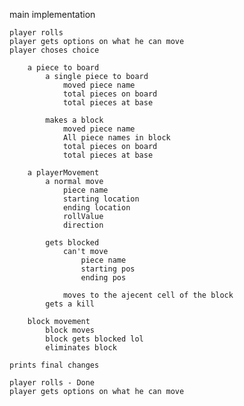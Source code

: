 
main implementation

    player rolls
    player gets options on what he can move
    player choses choice

        a piece to board
            a single piece to board
                moved piece name
                total pieces on board
                total pieces at base

            makes a block
                moved piece name
                All piece names in block
                total pieces on board
                total pieces at base

        a playerMovement
            a normal move
                piece name
                starting location
                ending location
                rollValue
                direction

            gets blocked 
                can't move
                    piece name
                    starting pos
                    ending pos
                    
                moves to the ajecent cell of the block
            gets a kill

        block movement
            block moves
            block gets blocked lol
            eliminates block

    prints final changes

    player rolls - Done
    player gets options on what he can move
